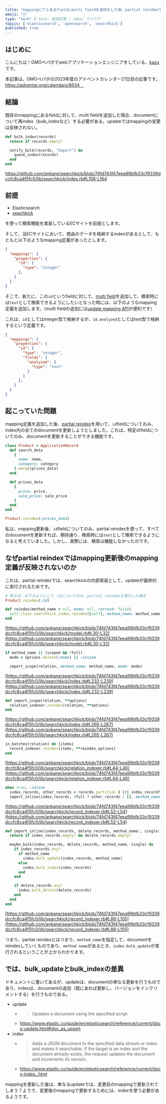 ```yaml
---
title: "mappingにてとあるfieldにmulti fieldを追加をした後、partial reindexではなぜ期待する挙動が得られないか"
emoji: "🦁"
type: "tech" # tech: 技術記事 / idea: アイデア
topics: ['elasticsearch', 'opensearch', 'searchkick']
published: true
---
```


## はじめに
こんにちは！GMOペパボでwebアプリケーションエンジニアをしている、[kazu](https://twitter.com/kazuhitonakayam)です。

本記事は、GMOペパボの2023年度のアドベントカレンダー21日目の記事です。
https://adventar.org/calendars/8634　

## 結論
既存のmappingにあるfieldに対して、multi fieldを追加した場合、documentについて再index（bulk_indexなど）する必要がある。updateではmappingの変更は反映されない。

```ruby
def bulk_index(records)
  return if records.empty?

  notify_bulk(records, "Import") do
    queue_index(records)
  end
end
```
https://github.com/ankane/searchkick/blob/74fd743f47eea99bfb33cf9339dccfc8ca4f5fc0/lib/searchkick/index.rb#L158-L164

## 前提
- Elasticsearch
- [seachkick](https://github.com/ankane/searchkick)

を使って検索機能を実装しているECサイトを前提とします。

そして、当ECサイトにおいて、商品のデータを格納するindexがあるとして、もともと以下のようなmapping定義があったとします。

```json
{
  "mappings": {
    "properties": {
      "id": {
        "type": "integer"
      },
    }
  }
}
```

そこで、新たに、この`id`というfieldに対して、[multi field](https://www.elastic.co/guide/en/elasticsearch/reference/current/multi-fields.html)を追加して、検索時には`text`として検索できるようにしたいとなった時には、以下のようなmapping定義を追加します。（multi fieldの追加には[update mapping API](https://www.elastic.co/guide/en/elasticsearch/reference/current/indices-put-mapping.html)が便利です）

これは、`id`としてはinteger型で格納するが、`id.analyzed`としてはtext型で格納するという定義です。

```json
{
  "mappings": {
    "properties": {
      "id": {
        "type": "integer",
        "fields": {
          "analyzed": {
            "type": "text"
          }
        }
      },
    }
  }
}
```

## 起こっていた問題
mapping定義を追加した後、[partial reindex](https://github.com/ankane/searchkick?tab=readme-ov-file#partial-reindexing)を用いて、`id`fieldについてのみ、index内の全てのdocumentを更新しようとしました。これは、特定のfieldについてのみ、documentを更新することができる機能です。

```ruby
class Product < ApplicationRecord
  def search_data
    {
      name: name,
      category: category
    }.merge(prices_data)
  end

  def prices_data
    {
      price: price,
      sale_price: sale_price
    }
  end
end
```

```ruby
Product.reindex(:prices_data)
```

私は、mapping更新後、`id`fieldについてのみ、partial reindexを使って、すべてのdocumentを更新すれば、期待通り、検索時には`text`として検索できるようになると考えていました。しかし、実際には、検索は機能しなかったのです。

## なぜpartial reindexではmapping更新後のmapping定義が反映されないのか
これは、partial reindexでは、searchkickの内部実装として、updateが最終的に実行されるためです。

```ruby
# 例えば、以下のようにして、idについてのみ、partial reindexを実行した場合
Product.reindex(:id)
```

```ruby
def reindex(method_name = nil, mode: nil, refresh: false)
  self.class.searchkick_index.reindex([self], method_name: method_name, mode: mode, refresh: refresh, single: true)
end
```
[https://github.com/ankane/searchkick/blob/74fd743f47eea99bfb33cf9339dccfc8ca4f5fc0/lib/searchkick/model.rb#L30-L32](https://github.com/ankane/searchkick/blob/74fd743f47eea99bfb33cf9339dccfc8ca4f5fc0/lib/searchkick/model.rb#L30-L32)

```ruby
if method_name || (scoped && !full)
  mode = options.delete(:mode) || :inline

  import_scope(relation, method_name: method_name, mode: mode)
```
[https://github.com/ankane/searchkick/blob/74fd743f47eea99bfb33cf9339dccfc8ca4f5fc0/lib/searchkick/index.rb#L232-L239](https://github.com/ankane/searchkick/blob/74fd743f47eea99bfb33cf9339dccfc8ca4f5fc0/lib/searchkick/index.rb#L232-L239)

```ruby
def import_scope(relation, **options)
  relation_indexer.reindex(relation, **options)
end
```
[https://github.com/ankane/searchkick/blob/74fd743f47eea99bfb33cf9339dccfc8ca4f5fc0/lib/searchkick/index.rb#L265-L267](https://github.com/ankane/searchkick/blob/74fd743f47eea99bfb33cf9339dccfc8ca4f5fc0/lib/searchkick/index.rb#L265-L267)

```ruby
in_batches(relation) do |items|
  record_indexer.reindex(items, **reindex_options)
end
```
[https://github.com/ankane/searchkick/blob/74fd743f47eea99bfb33cf9339dccfc8ca4f5fc0/lib/searchkick/relation_indexer.rb#L44-L46](https://github.com/ankane/searchkick/blob/74fd743f47eea99bfb33cf9339dccfc8ca4f5fc0/lib/searchkick/relation_indexer.rb#L44-L46)


```ruby
when true, :inline
  index_records, other_records = records.partition { |r| index_record?(r) }
  import_inline(index_records, !full ? other_records : [], method_name: method_name, single: single)
```
[https://github.com/ankane/searchkick/blob/74fd743f47eea99bfb33cf9339dccfc8ca4f5fc0/lib/searchkick/record_indexer.rb#L52-L54](https://github.com/ankane/searchkick/blob/74fd743f47eea99bfb33cf9339dccfc8ca4f5fc0/lib/searchkick/record_indexer.rb#L52-L54)


```ruby
def import_inline(index_records, delete_records, method_name:, single:)
  return if index_records.empty? && delete_records.empty?

  maybe_bulk(index_records, delete_records, method_name, single) do
    if index_records.any?
      if method_name
        index.bulk_update(index_records, method_name)
      else
        index.bulk_index(index_records)
      end
    end

    if delete_records.any?
      index.bulk_delete(delete_records)
    end
  end
end
```
[https://github.com/ankane/searchkick/blob/74fd743f47eea99bfb33cf9339dccfc8ca4f5fc0/lib/searchkick/record_indexer.rb#L88-L105](https://github.com/ankane/searchkick/blob/74fd743f47eea99bfb33cf9339dccfc8ca4f5fc0/lib/searchkick/record_indexer.rb#L88-L105)

つまり、partial reindexとはつまり、`method_name`を指定して、documentをreindexしていくものであり、`method name`があるとき、`index.bulk_update`が実行されるということが上からわかります。

## では、bulk_updateとbulk_indexの差異
ドキュメントに書いてあるが、updateは、documentの単なる更新を行うものであり、indexは、documentの追加（既にあれば更新し、バージョンをインクリメントする）を行うものである。

- update
  - > Updates a document using the specified script.
  - https://www.elastic.co/guide/en/elasticsearch/reference/current/docs-update.html#doc_as_upsert
- index
  - > Adds a JSON document to the specified data stream or index and makes it searchable. If the target is an index and the document already exists, the request updates the document and increments its version.
  - https://www.elastic.co/guide/en/elasticsearch/reference/current/docs-index_.html

mappingを更新した後は、単なるupdateでは、変更前のmappingで更新されてしまう？ようで、変更後のmappingで更新するためには、indexを使う必要があるようです。
